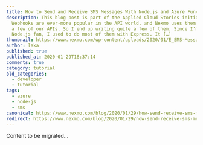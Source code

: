```yaml
---
title: How to Send and Receive SMS Messages With Node.js and Azure Functions
description: This blog post is part of the Applied Cloud Stories initiative.
  Webhooks are ever-more popular in the API world, and Nexmo uses them for quite
  a few of our APIs. So I end up writing quite a few of them. Since I’m a
  Node.js fan, I used to do most of them with Express. It […]
thumbnail: https://www.nexmo.com/wp-content/uploads/2020/01/E_SMS-Messages_Azure_1200x600-1.jpg
author: laka
published: true
published_at: 2020-01-29T18:37:14
comments: true
category: tutorial
old_categories:
  - developer
  - tutorial
tags:
  - azure
  - node-js
  - sms
canonical: https://www.nexmo.com/blog/2020/01/29/how-send-receive-sms-messages-with-node-js-azure-functions-dr
redirect: https://www.nexmo.com/blog/2020/01/29/how-send-receive-sms-messages-with-node-js-azure-functions-dr
---
```

Content to be migrated...
